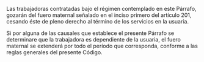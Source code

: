 Las trabajadoras contratadas bajo el régimen contemplado en este Párrafo, gozarán del fuero maternal señalado en el inciso primero del artículo 201, cesando éste de pleno derecho al término de los servicios en la usuaria.

Si por alguna de las causales que establece el presente Párrafo se determinare que la trabajadora es dependiente de la usuaria, el fuero maternal se extenderá por todo el período que corresponda, conforme a las reglas generales del presente Código.